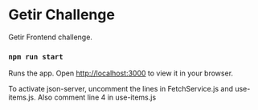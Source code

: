 # Getir Challenge

Getir Frontend challenge.

### `npm run start`

Runs the app.
Open [http://localhost:3000](http://localhost:3000) to view it in your browser.

To activate json-server, uncomment the lines in FetchService.js and use-items.js. Also comment line 4 in use-items.js
